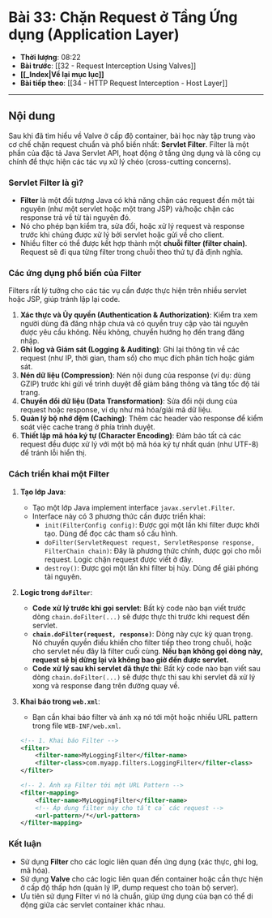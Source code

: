 # Bài 33: Chặn Request ở Tầng Ứng dụng (Application Layer)

- **Thời lượng**: 08:22
- **Bài trước**: [[32 - Request Interception Using Valves]]
- **[[_Index|Về lại mục lục]]**
- **Bài tiếp theo**: [[34 - HTTP Request Interception - Host Layer]]

---

## Nội dung

Sau khi đã tìm hiểu về Valve ở cấp độ container, bài học này tập trung vào cơ chế chặn request chuẩn và phổ biến nhất: **Servlet Filter**. Filter là một phần của đặc tả Java Servlet API, hoạt động ở tầng ứng dụng và là công cụ chính để thực hiện các tác vụ xử lý chéo (cross-cutting concerns).

### Servlet Filter là gì?

-   **Filter** là một đối tượng Java có khả năng chặn các request đến một tài nguyên (như một servlet hoặc một trang JSP) và/hoặc chặn các response trả về từ tài nguyên đó.
-   Nó cho phép bạn kiểm tra, sửa đổi, hoặc xử lý request và response trước khi chúng được xử lý bởi servlet hoặc gửi về cho client.
-   Nhiều filter có thể được kết hợp thành một **chuỗi filter (filter chain)**. Request sẽ đi qua từng filter trong chuỗi theo thứ tự đã định nghĩa.

### Các ứng dụng phổ biến của Filter

Filters rất lý tưởng cho các tác vụ cần được thực hiện trên nhiều servlet hoặc JSP, giúp tránh lặp lại code.

1.  **Xác thực và Ủy quyền (Authentication & Authorization)**: Kiểm tra xem người dùng đã đăng nhập chưa và có quyền truy cập vào tài nguyên được yêu cầu không. Nếu không, chuyển hướng họ đến trang đăng nhập.
2.  **Ghi log và Giám sát (Logging & Auditing)**: Ghi lại thông tin về các request (như IP, thời gian, tham số) cho mục đích phân tích hoặc giám sát.
3.  **Nén dữ liệu (Compression)**: Nén nội dung của response (ví dụ: dùng GZIP) trước khi gửi về trình duyệt để giảm băng thông và tăng tốc độ tải trang.
4.  **Chuyển đổi dữ liệu (Data Transformation)**: Sửa đổi nội dung của request hoặc response, ví dụ như mã hóa/giải mã dữ liệu.
5.  **Quản lý bộ nhớ đệm (Caching)**: Thêm các header vào response để kiểm soát việc cache trang ở phía trình duyệt.
6.  **Thiết lập mã hóa ký tự (Character Encoding)**: Đảm bảo tất cả các request đều được xử lý với một bộ mã hóa ký tự nhất quán (như UTF-8) để tránh lỗi hiển thị.

### Cách triển khai một Filter

1.  **Tạo lớp Java**:
    -   Tạo một lớp Java implement interface `javax.servlet.Filter`.
    -   Interface này có 3 phương thức cần được triển khai:
        -   `init(FilterConfig config)`: Được gọi một lần khi filter được khởi tạo. Dùng để đọc các tham số cấu hình.
        -   `doFilter(ServletRequest request, ServletResponse response, FilterChain chain)`: Đây là phương thức chính, được gọi cho mỗi request. Logic chặn request được viết ở đây.
        -   `destroy()`: Được gọi một lần khi filter bị hủy. Dùng để giải phóng tài nguyên.

2.  **Logic trong `doFilter`**:
    -   **Code xử lý trước khi gọi servlet**: Bất kỳ code nào bạn viết trước dòng `chain.doFilter(...)` sẽ được thực thi trước khi request đến servlet.
    -   **`chain.doFilter(request, response)`**: Dòng này cực kỳ quan trọng. Nó chuyển quyền điều khiển cho filter tiếp theo trong chuỗi, hoặc cho servlet nếu đây là filter cuối cùng. **Nếu bạn không gọi dòng này, request sẽ bị dừng lại và không bao giờ đến được servlet.**
    -   **Code xử lý sau khi servlet đã thực thi**: Bất kỳ code nào bạn viết sau dòng `chain.doFilter(...)` sẽ được thực thi sau khi servlet đã xử lý xong và response đang trên đường quay về.

3.  **Khai báo trong `web.xml`**:
    -   Bạn cần khai báo filter và ánh xạ nó tới một hoặc nhiều URL pattern trong file `WEB-INF/web.xml`.

    ```xml
    <!-- 1. Khai báo Filter -->
    <filter>
        <filter-name>MyLoggingFilter</filter-name>
        <filter-class>com.myapp.filters.LoggingFilter</filter-class>
    </filter>

    <!-- 2. Ánh xạ Filter tới một URL Pattern -->
    <filter-mapping>
        <filter-name>MyLoggingFilter</filter-name>
        <!-- Áp dụng filter này cho tất cả các request -->
        <url-pattern>/*</url-pattern>
    </filter-mapping>
    ```

### Kết luận

-   Sử dụng **Filter** cho các logic liên quan đến ứng dụng (xác thực, ghi log, mã hóa).
-   Sử dụng **Valve** cho các logic liên quan đến container hoặc cần thực hiện ở cấp độ thấp hơn (quản lý IP, dump request cho toàn bộ server).
-   Ưu tiên sử dụng Filter vì nó là chuẩn, giúp ứng dụng của bạn có thể di động giữa các servlet container khác nhau.
